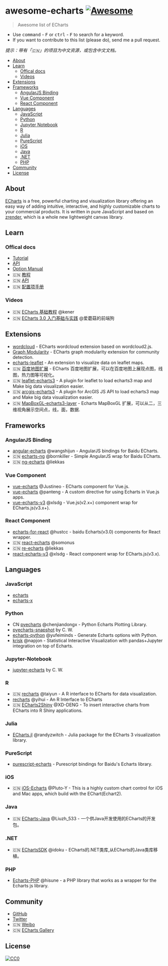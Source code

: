 # awesome-echarts [![Awesome](https://cdn.rawgit.com/sindresorhus/awesome/d7305f38d29fed78fa85652e3a63e154dd8e8829/media/badge.svg)](https://github.com/sindresorhus/awesome)

> Awesome list of ECharts

- Use <kbd>command</kbd> - <kbd>F</kbd> or <kbd>ctrl</kbd> - <kbd>F</kbd> to search for a keyword.
- If you want to contribute to this list (please do), send me a pull request.

_提示：带有「🇨🇳」的项目为中文资源，或包含中文文档。_

- [About](#about)
- [Learn](#learn)
    - [Offical docs](#offical-docs)
    - [Videos](#videos)
- [Extensions](#extensions)
- [Frameworks](#frameworks)
    - [AngularJS Binding](#angularjs-binding)
    - [Vue Component](#vue-component)
    - [React Component](#react-component)
- [Languages](#languages)
    - [JavaScript](#javascript)
    - [Python](#python)
    - [Jupyter Notebook](#jupyter-notebook)
    - [R](#r)
    - [Julia](#julia)
    - [PureScript](#purescript)
    - [iOS](#ios)
    - [Java](#java)
    - [.NET](#net)
    - [PHP](#php)
- [Community](#community)
- [License](#license)

## About

[ECharts](https://github.com/ecomfe/echarts) is a free, powerful charting and visualization library offering an easy way of adding intuitive, interactive, and highly customizable charts to your commercial products. It is written in pure JavaScript and based on [zrender](https://github.com/ecomfe/zrender), which is a whole new lightweight canvas library.

## Learn

### Offical docs

- [Tutorial](http://ecomfe.github.io/echarts-doc/public/en/tutorial.html)
- [API](http://ecomfe.github.io/echarts-doc/public/en/api.html)
- [Option Manual](http://ecomfe.github.io/echarts-doc/public/en/option.html)
- 🇨🇳 [教程](http://echarts.baidu.com/tutorial.html)
- 🇨🇳 [API](http://echarts.baidu.com/api.html)
- 🇨🇳 [配置项手册](http://echarts.baidu.com/option.html)

### Videos

- 🇨🇳 [ECharts 基础教程](http://study.163.com/course/introduction/1016007.htm) @kener
- 🇨🇳 [ECharts 3.0 入门基础与实践](http://www.imooc.com/learn/687) @爱蘑菇的前端狗

## Extensions

- [wordcloud](https://github.com/ecomfe/echarts-wordcloud) - ECharts wordcloud extension based on wordcloud2.js.
- [Graph Modularity](https://github.com/ecomfe/echarts-graph-modularity) - ECharts graph modularity extension for community detection.
- [echarts-leaflet](https://github.com/gnijuohz/echarts-leaflet) - An extension to visualize data on leaflet maps.
- 🇨🇳 [百度地图扩展](https://github.com/ecomfe/echarts/tree/master/extension/bmap) - ECharts 百度地图扩展，可以在百度地图上展现点图，线图，热力图等可视化。
- 🇨🇳 [leaflet-echarts3](https://github.com/wandergis/leaflet-echarts3) - A plugin for leaflet to load echarts3 map and Make big data visualization easier.
- 🇨🇳 [arcgis-echarts3](https://github.com/wandergis/arcgis-echarts3) - A plugin for ArcGIS JS API to load echarts3 map and Make big data visualization easier.
- 🇨🇳 [MapBoxGL-echarts3-layer](https://github.com/lzxue/echartsLayer) - Echarts MapBoxGL 扩展，可以从二，三维视角展示空间点，线，面，数据.

## Frameworks

### AngularJS Binding

- [angular-echarts](https://github.com/wangshijun/angular-echarts) @wangshijun - AngularJS bindings for Baidu ECharts.
- 🇨🇳 [echarts-ng](https://github.com/bornkiller/echarts-ng) @bornkiller - Simple AngularJS wrap for Baidu ECharts.
- 🇨🇳 [ng-echarts](https://github.com/liekkas/ng-echarts) @liekkas

### Vue Component

- [vue-echarts](https://github.com/Justineo/vue-echarts) @Justineo - ECharts component for Vue.js.
- [vue-echarts](https://github.com/panteng/vue-echarts) @panteng - A custom directive for using Echarts in Vue.js apps.
- [vue-echarts-v3](https://github.com/xlsdg/vue-echarts-v3) @xlsdg - Vue.js(v2.x+) component wrap for ECharts.js(v3.x+).

### React Component

- [echarts-for-react](https://github.com/hustcc/echarts-for-react) @hustcc - baidu Echarts(v3.0) components for React wrapper.
- 🇨🇳 [react-echarts](https://github.com/somonus/react-echarts) @somonus
- 🇨🇳 [re-echarts](https://github.com/liekkas/re-echarts) @liekkas
- [react-echarts-v3](https://github.com/xlsdg/react-echarts-v3) @xlsdg - React component wrap for ECharts.js(v3.x).

## Languages

### JavaScript

- [echarts](https://github.com/ecomfe/echarts)
- [echarts-x](https://github.com/ecomfe/echarts-x)

### Python

- CN [pyecharts](https://github.com/chenjiandongx/pyecharts) @chenjiandongx - Python Echarts Plotting Library.
- [pyecharts-snapshot](https://github.com/chfw/pyecharts-snapshot) by C. W.
- [echarts-python](https://github.com/yufeiminds/echarts-python) @yufeiminds - Generate Echarts options with Python.
- [krisk](https://github.com/napjon/krisk) @napjon - Statistical Interactive Visualization with pandas+Jupyter integration on top of Echarts.

### Jupyter-Notebook

- [jupyter-echarts](https://github.com/chfw/jupyter-echarts) by C. W.

### R

- 🇨🇳 [recharts](https://github.com/taiyun/recharts) @taiyun - A R interface to ECharts for data visualization.
- [recharts](https://github.com/yihui/recharts) @yihui - An R Interface to ECharts
- 🇨🇳 [ECharts2Shiny](https://github.com/XD-DENG/ECharts2Shiny) @XD-DENG - To insert interactive charts from ECharts into R Shiny applications.

### Julia

- [ECharts.jl](https://github.com/randyzwitch/ECharts.jl) @randyzwitch - Julia package for the ECharts 3 visualization library.

### PureScript

- [purescript-echarts](https://github.com/slamdata/purescript-echarts/) - Purescript bindings for Baidu's Echarts library.

### iOS

- 🇨🇳 [iOS-Echarts](https://github.com/Pluto-Y/iOS-Echarts) @Pluto-Y - This is a highly custom chart control for iOS and Mac apps, which build with the EChart(Echart2).

### Java

- 🇨🇳 [ECharts-Java](https://github.com/abel533/ECharts) @Liuzh_533 - 一个供Java开发使用的ECharts的开发包。

### .NET

- 🇨🇳 [EChartsSDK](https://github.com/idoku/EChartsSDK) @idoku - ECharts的.NET类库,从ECharts的Java类库移植。

### PHP

- [Echarts-PHP](https://github.com/hisune/Echarts-PHP) @hisune - a PHP library that works as a wrapper for the Echarts js library.

## Community

- [GitHub](https://github.com/ecomfe/echarts)
- [Twitter](https://twitter.com/EChartsJs)
- 🇨🇳 [Weibo](http://weibo.com/echarts)
- 🇨🇳 [ECharts Gallery](http://gallery.echartsjs.com/)

## License

[![CC0](https://licensebuttons.net/p/zero/1.0/88x31.png)](https://creativecommons.org/publicdomain/zero/1.0/)
